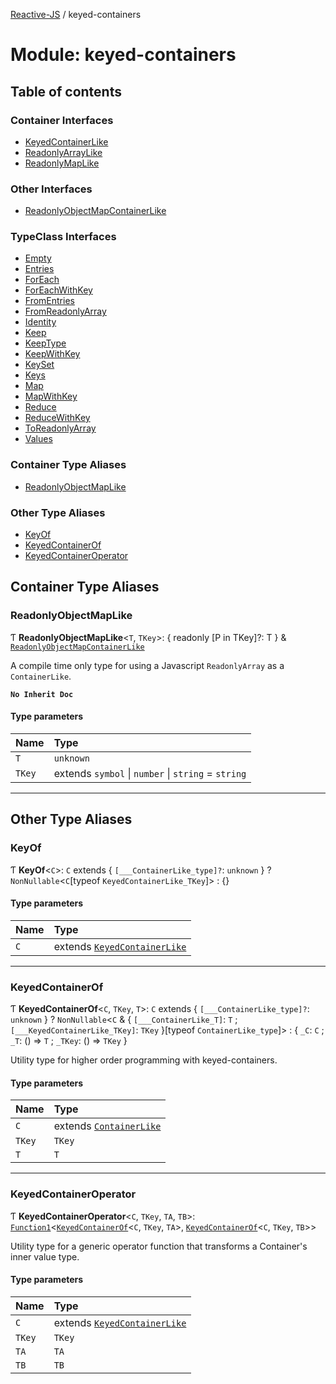 [Reactive-JS](../README.md) / keyed-containers

# Module: keyed-containers

## Table of contents

### Container Interfaces

- [KeyedContainerLike](../interfaces/keyed_containers.KeyedContainerLike.md)
- [ReadonlyArrayLike](../interfaces/keyed_containers.ReadonlyArrayLike.md)
- [ReadonlyMapLike](../interfaces/keyed_containers.ReadonlyMapLike.md)

### Other Interfaces

- [ReadonlyObjectMapContainerLike](../interfaces/keyed_containers.ReadonlyObjectMapContainerLike.md)

### TypeClass Interfaces

- [Empty](../interfaces/keyed_containers.Empty.md)
- [Entries](../interfaces/keyed_containers.Entries.md)
- [ForEach](../interfaces/keyed_containers.ForEach.md)
- [ForEachWithKey](../interfaces/keyed_containers.ForEachWithKey.md)
- [FromEntries](../interfaces/keyed_containers.FromEntries.md)
- [FromReadonlyArray](../interfaces/keyed_containers.FromReadonlyArray.md)
- [Identity](../interfaces/keyed_containers.Identity.md)
- [Keep](../interfaces/keyed_containers.Keep.md)
- [KeepType](../interfaces/keyed_containers.KeepType.md)
- [KeepWithKey](../interfaces/keyed_containers.KeepWithKey.md)
- [KeySet](../interfaces/keyed_containers.KeySet.md)
- [Keys](../interfaces/keyed_containers.Keys.md)
- [Map](../interfaces/keyed_containers.Map.md)
- [MapWithKey](../interfaces/keyed_containers.MapWithKey.md)
- [Reduce](../interfaces/keyed_containers.Reduce.md)
- [ReduceWithKey](../interfaces/keyed_containers.ReduceWithKey.md)
- [ToReadonlyArray](../interfaces/keyed_containers.ToReadonlyArray.md)
- [Values](../interfaces/keyed_containers.Values.md)

### Container Type Aliases

- [ReadonlyObjectMapLike](keyed_containers.md#readonlyobjectmaplike)

### Other Type Aliases

- [KeyOf](keyed_containers.md#keyof)
- [KeyedContainerOf](keyed_containers.md#keyedcontainerof)
- [KeyedContainerOperator](keyed_containers.md#keyedcontaineroperator)

## Container Type Aliases

### ReadonlyObjectMapLike

Ƭ **ReadonlyObjectMapLike**<`T`, `TKey`\>: { readonly [P in TKey]?: T } & [`ReadonlyObjectMapContainerLike`](../interfaces/keyed_containers.ReadonlyObjectMapContainerLike.md)

A compile time only type for using a Javascript `ReadonlyArray` as a `ContainerLike`.

**`No Inherit Doc`**

#### Type parameters

| Name | Type |
| :------ | :------ |
| `T` | `unknown` |
| `TKey` | extends `symbol` \| `number` \| `string` = `string` |

___

## Other Type Aliases

### KeyOf

Ƭ **KeyOf**<`C`\>: `C` extends { `[___ContainerLike_type]?`: `unknown`  } ? `NonNullable`<`C`[typeof `KeyedContainerLike_TKey`]\> : {}

#### Type parameters

| Name | Type |
| :------ | :------ |
| `C` | extends [`KeyedContainerLike`](../interfaces/keyed_containers.KeyedContainerLike.md) |

___

### KeyedContainerOf

Ƭ **KeyedContainerOf**<`C`, `TKey`, `T`\>: `C` extends { `[___ContainerLike_type]?`: `unknown`  } ? `NonNullable`<`C` & { `[___ContainerLike_T]`: `T` ; `[___KeyedContainerLike_TKey]`: `TKey`  }[typeof `ContainerLike_type`]\> : { `_C`: `C` ; `_T`: () => `T` ; `_TKey`: () => `TKey`  }

Utility type for higher order programming with keyed-containers.

#### Type parameters

| Name | Type |
| :------ | :------ |
| `C` | extends [`ContainerLike`](../interfaces/containers.ContainerLike.md) |
| `TKey` | `TKey` |
| `T` | `T` |

___

### KeyedContainerOperator

Ƭ **KeyedContainerOperator**<`C`, `TKey`, `TA`, `TB`\>: [`Function1`](functions.md#function1)<[`KeyedContainerOf`](keyed_containers.md#keyedcontainerof)<`C`, `TKey`, `TA`\>, [`KeyedContainerOf`](keyed_containers.md#keyedcontainerof)<`C`, `TKey`, `TB`\>\>

Utility type for a generic operator function that transforms a Container's inner value type.

#### Type parameters

| Name | Type |
| :------ | :------ |
| `C` | extends [`KeyedContainerLike`](../interfaces/keyed_containers.KeyedContainerLike.md) |
| `TKey` | `TKey` |
| `TA` | `TA` |
| `TB` | `TB` |
